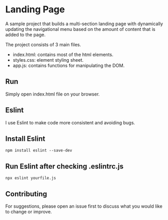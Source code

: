 # Landing Page

A sample project that builds a multi-section landing page with dynamically updating the navigational menu
based on the amount of content that is added to the page.

The project consists of 3 main files.
* index.html: contains most of the html elements.
* styles.css: element styling sheet.
* app.js: contains functions for manipulating the DOM.

## Run

Simply open index.html file on your browser.

## Eslint

I use Eslint to make code more consistent and avoiding bugs.

## Install Eslint
```
npm install eslint --save-dev
```

## Run Eslint after checking .eslintrc.js
```
npx eslint yourfile.js
```

## Contributing
For suggestions, please open an issue first to discuss what you would like to change or improve.
